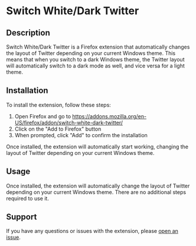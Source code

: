 # Switch White/Dark Twitter

## Description

Switch White/Dark Twitter is a Firefox extension that automatically changes the layout of Twitter depending on your current Windows theme. This means that when you switch to a dark Windows theme, the Twitter layout will automatically switch to a dark mode as well, and vice versa for a light theme.

## Installation

To install the extension, follow these steps:

1. Open Firefox and go to https://addons.mozilla.org/en-US/firefox/addon/switch-white-dark-twitter/
2. Click on the "Add to Firefox" button
3. When prompted, click "Add" to confirm the installation

Once installed, the extension will automatically start working, changing the layout of Twitter depending on your current Windows theme.

## Usage

Once installed, the extension will automatically change the layout of Twitter depending on your current Windows theme. There are no additional steps required to use it.

## Support

If you have any questions or issues with the extension, please [open an issue](https://github.com/itsuchur/switch-twitter-theme/issues).
